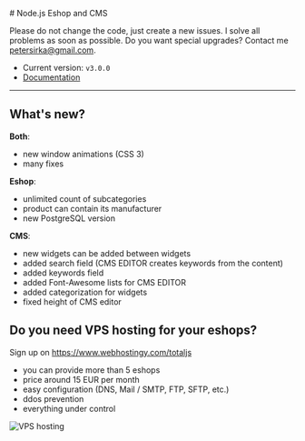 # Node.js Eshop and CMS

Please do not change the code, just create a new issues. I solve all problems as soon as possible. Do you want special upgrades? Contact me <petersirka@gmail.com>.

- Current version: `v3.0.0`
- [Documentation](http://docs.totaljs.com/eshop-cms/latest.html)

---

## What's new?

__Both__:

- new window animations (CSS 3)
- many fixes

__Eshop__:

- unlimited count of subcategories
- product can contain its manufacturer
- new PostgreSQL version

__CMS__:

- new widgets can be added between widgets
- added search field (CMS EDITOR creates keywords from the content)
- added keywords field
- added Font-Awesome lists for CMS EDITOR
- added categorization for widgets
- fixed height of CMS editor

## Do you need VPS hosting for your eshops?

Sign up on <https://www.webhostingy.com/totaljs>

- you can provide more than 5 eshops
- price around 15 EUR per month
- easy configuration (DNS, Mail / SMTP, FTP, SFTP, etc.)
- ddos prevention
- everything under control

![VPS hosting](https://www.totaljs.com/img/eshop-vps-hosting.jpg)
